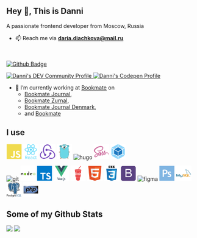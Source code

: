 ## Hey 👋, This is Danni
<p align='left'>A passionate frontend developer from Moscow, Russia</p>

- 📫  Reach me via **daria.diachkova@mail.ru**

<br>

[![Github Badge](https://img.shields.io/badge/-dariadia-grey?style=flat&logo=github&logoColor=white&link=https://github.com/dariadia/)](https://www.github.com/dariadia/) 

<a href="https://dev.to/dariadia" target="_blank">
  <img src="https://d2fltix0v2e0sb.cloudfront.net/dev-badge.svg" alt="Danni's DEV Community Profile" height="30" width="30" />
</a>

<a href="https://codepen.io/dariadia" target="_blank">
  <img src="https://blog.codepen.io/wp-content/uploads/2012/06/Button-Black-Large.png" alt="Danni's Codepen Profile" height="30" width="30" />
</a>

<br> 

- 🔭  I’m currently working at [Bookmate](https://bookmate.com/) on 
  - [Bookmate Journal](https://journal.bookmate.com/),
  - [Bookmate Zurnal](https://zurnal.bookmate.com/),
  - [Bookmate Journal Denmark](http://journal.bookmate.dk/),
  - and [Bookmate](https://bookmate.com/)

## I use
<p align="left"><img src="https://github.com/devicons/devicon/blob/master/icons/javascript/javascript-plain.svg" alt="javascript" width="40" height="40"/> <img src="https://github.com/devicons/devicon/blob/master/icons/react/react-original-wordmark.svg" alt="react" width="40" height="40"/> <img src="https://github.com/devicons/devicon/blob/master/icons/redux/redux-original.svg" alt="redux" width="40" height="40"/> <img src="https://github.com/devicons/devicon/blob/master/icons/go/go-original.svg" alt="go" width="40" height="40"/> <img src="https://api.iconify.design/logos-hugo.svg" alt="hugo" width="40" height="40"/> <img src="https://github.com/devicons/devicon/blob/master/icons/sass/sass-original.svg" alt="sass" width="40" height="40"/> <img src="https://github.com/devicons/devicon/blob/master/icons/webpack/webpack-original.svg" alt="webpack" width="40" height="40"/></p>

<p align="left"> <img src="https://www.vectorlogo.zone/logos/git-scm/git-scm-icon.svg" alt="git" width="40" height="40"/> <img src="https://github.com/devicons/devicon/blob/master/icons/nodejs/nodejs-original-wordmark.svg" alt="nodejs" width="40" height="40"/> <img src="https://github.com/devicons/devicon/blob/master/icons/typescript/typescript-original.svg" alt="typescript" width="40" height="40"/> <img src="https://github.com/devicons/devicon/blob/master/icons/vuejs/vuejs-original-wordmark.svg" alt="vuejs" width="40" height="40"/> <img src="https://github.com/devicons/devicon/blob/master/icons/gulp/gulp-plain.svg" alt="gulp" width="40" height="40"/> <img src="https://github.com/devicons/devicon/blob/master/icons/html5/html5-original.svg" alt="html5" width="40" height="40"/> <img src="https://github.com/devicons/devicon/blob/master/icons/css3/css3-original-wordmark.svg" alt="css3" width="40" height="40"/> <img src="https://github.com/devicons/devicon/blob/master/icons/bootstrap/bootstrap-plain.svg" alt="bootstrap" width="40" height="40"/> <img src="https://upload.wikimedia.org/wikipedia/commons/3/33/Figma-logo.svg" alt="figma" width="40" height="40"/> <img src="https://github.com/devicons/devicon/blob/master/icons/photoshop/photoshop-plain.svg" alt="photoshop" width="40" height="40"/> <img src="https://github.com/devicons/devicon/blob/master/icons/mysql/mysql-original-wordmark.svg" alt="mysql" width="40" height="40"/> <img src="https://github.com/devicons/devicon/blob/master/icons/postgresql/postgresql-original-wordmark.svg" alt="postgresql" width="40" height="40"/> <img src="https://github.com/devicons/devicon/blob/master/icons/php/php-original.svg" alt="php" width="40" height="40"/> </p>



## Some of my Github Stats

<img height="180em" src="https://github-readme-stats.vercel.app/api?username=dariadia&theme=merko&show_icons=true&hide_border=true&&count_private=true&include_all_commits=true" />
<img height="180em" src="https://github-readme-stats.vercel.app/api/top-langs/?username=dariadia&theme=merko&show_icons=true&hide_border=true&layout=compact&langs_count=8"/>

